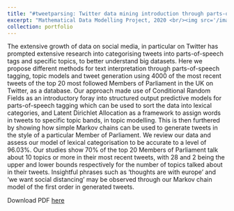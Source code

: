 ```yaml
---
title: "#tweetparsing: Twitter data mining introduction through parts-of-speech tagging, topic modelling and tweet generation techniques"
excerpt: "Mathematical Data Modelling Project, 2020 <br/><img src='/images/mdm2_4.png'>"
collection: portfolio
---
```


The extensive growth of data on social media, in particular on Twitter has prompted extensive research into categorising tweets into 
parts-of-speech tags and specific topics, to better understand big datasets. Here we propose different methods for text interpretation 
through parts-of-speech tagging, topic models and tweet generation using 4000 of the most recent tweets of the top 20 most followed 
Members of Parliament in the UK on Twitter, as a database. Our approach made use of Conditional Random Fields as an introductory 
foray into structured output predictive models for parts-of-speech tagging which can be used to sort the data into lexical categories, 
and Latent Dirichlet Allocation as a framework to assign words in tweets to specific topic bands, in topic modelling. This is then 
furthered by showing how simple Markov chains can be used to generate tweets in the style of a particular Member of Parliament. We 
review our data and assess our model of lexical categorisation to be accurate to a level of 96.03%. Our studies show 70% of the top 
20 Members of Parliament talk about 10 topics or more in their most recent tweets, with 28 and 2 being the upper and lower bounds 
respectively for the number of topics talked about in their tweets. Insightful phrases such as ‘thoughts are with europe’ and ‘we want 
social distancing’ may be observed through our Markov chain model of the first order in generated tweets.

Download PDF [here](http://vedang-joshi.github.io/files/mdm2_4.pdf)
